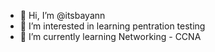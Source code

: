 - 👋 Hi, I’m @itsbayann
- 👀 I’m interested in learning pentration testing
- 🌱 I’m currently learning Networking - CCNA 
<!---
itsbayann/itsbayann is a ✨ special ✨ repository because its `README.md` (this file) appears on your GitHub profile.
You can click the Preview link to take a look at your changes.
--->
